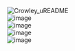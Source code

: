 ![Crowley_uREADME](https://github.com/user-attachments/assets/dafeb46f-3115-4561-ac22-ec10d5c31464)
<br>
![image](https://github.com/user-attachments/assets/977d1d67-d8f0-4156-bf1f-6a2c4a39dc36)
<br>
![image](https://github.com/user-attachments/assets/0ffd1cdc-af6d-4289-af87-b9c740d13ad7)
<br>
![image](https://github.com/user-attachments/assets/95a68ff4-ab6f-4354-b51e-832c7ddf1ca7)
<br>
![image](https://github.com/user-attachments/assets/7577885a-e84e-4666-bb22-b54156c2cb94)
